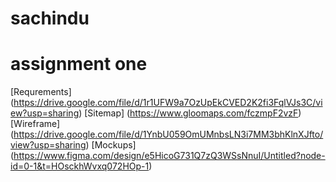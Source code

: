 # sachindu

# assignment one
[Requrements] (https://drive.google.com/file/d/1r1UFW9a7OzUpEkCVED2K2fi3FqlVJs3C/view?usp=sharing)
[Sitemap] (https://www.gloomaps.com/fczmpF2vzF)
[Wireframe] (https://drive.google.com/file/d/1YnbU059OmUMnbsLN3i7MM3bhKlnXJfto/view?usp=sharing)
[Mockups] (https://www.figma.com/design/e5HicoG731Q7zQ3WSsNnuI/Untitled?node-id=0-1&t=HOsckhWvxq072HOp-1)
